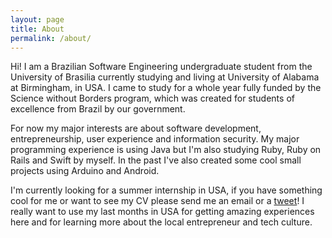 ```yaml
---
layout: page
title: About
permalink: /about/
---
```


Hi! I am a Brazilian Software Engineering undergraduate student from the University of Brasilia currently studying and living at University of Alabama at Birmingham, in USA. I came to study for a whole year fully funded by the Science without Borders program, which was created for students of excellence from Brazil by our government.

For now my major interests are about software development, entrepreneurship, user experience and information security. My major programming experience is using Java but I'm also studying Ruby, Ruby on Rails and Swift by myself. In the past I've also created some cool small projects using Arduino and Android.

I'm currently looking for a summer internship in USA, if you have something cool for me or want to see my CV please send me an email or a [tweet](http://www.twitter.com/ar4gorn/)! I really want to use my last months in USA for getting amazing experiences here and for learning more about the local entrepreneur and tech culture.

<!--
This is the base Jekyll theme. You can find out more info about customizing your Jekyll theme, as well as basic Jekyll usage documentation at [jekyllrb.com](http://jekyllrb.com/)

You can find the source code for the Jekyll new theme at: [github.com/jglovier/jekyll-new](https://github.com/jglovier/jekyll-new)

You can find the source code for Jekyll at [github.com/jekyll/jekyll](https://github.com/jekyll/jekyll)
-->